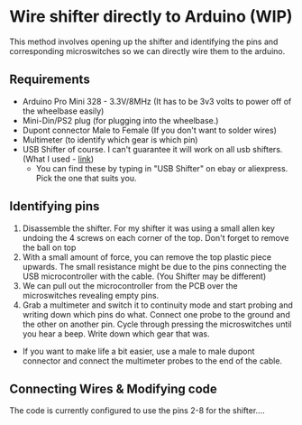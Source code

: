 # Wire shifter directly to Arduino (WIP)
This method involves opening up the shifter and identifying the pins and corresponding microswitches so we can directly wire them to the arduino.

## Requirements
* Arduino Pro Mini 328 - 3.3V/8MHz (It has to be 3v3 volts to power off of the wheelbase easily)
* Mini-Din/PS2 plug (for plugging into the wheelbase.)
* Dupont connector Male to Female (If you don't want to solder wires)
* Multimeter (to identify which gear is which pin)
* USB Shifter of course. I can't guarantee it will work on all usb shifters. (What I used - [link](Images/USB%20Shifter.jpg "USB Shifter"))
  * You can find these by typing in "USB Shifter" on ebay or aliexpress. Pick the one that suits you.

## Identifying pins
1. Disassemble the shifter. For my shifter it was using a small allen key undoing the 4 screws on each corner of the top. Don't forget to remove the ball on top
2. With a small amount of force, you can remove the top plastic piece upwards. The small resistance might be due to the pins connecting the USB microcontroller with the cable. (You Shifter may be different)
3. We can pull out the microcontroller from the PCB over the microswitches revealing empty pins.
4. Grab a multimeter and switch it to continuity mode and start probing and writing down which pins do what. Connect one probe to the ground and the other on another pin. Cycle through pressing the microswitches until you hear a beep. Write down which gear that was.
  * If you want to make life a bit easier, use a male to male dupont connector and connect the multimeter probes to the end of the cable.


## Connecting Wires & Modifying code
The code is currently configured to use the pins 2-8 for the shifter....


